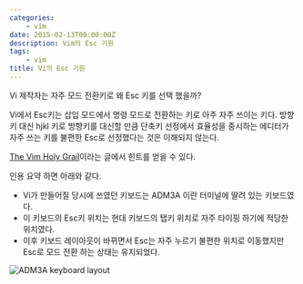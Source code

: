 ```yaml
---
categories:
    - vim
date: 2015-02-13T00:00:00Z
description: Vim의 Esc 기원
tags:
    - vim
title: Vi의 Esc 기원
---
```


Vi 제작자는 자주 모드 전환키로 왜 Esc 키를 선택 했을까?

Vi에서 Esc키는 삽입 모드에서 명령 모드로 전환하는 키로 아주 자주 쓰이는 키다.
방향키 대신 hjkl 키로 방향키를 대신할 만큼 단축키 선정에서 효율성을 중시하는 에디터가 자주 쓰는 키를 불편한 Esc로 선정했다는 것은 이해되지 않는다.

[The Vim Holy Grail](http://federico.galassi.net/2012/06/20/the-vim-holy-grail/)이라는 글에서 힌트를 얻을 수 있다.

인용 요약 하면 아래와 같다.

-   Vi가 만들어질 당시에 쓰였던 키보드는 ADM3A 이란 터미널에 딸려 있는 키보드였다.
-   이 키보드의 Esc키 위치는 현대 키보드의 탭키 위치로 자주 타이핑 하기에 적당한 위치였다.
-   이후 키보드 레이아웃이 바뀌면서 Esc는 자주 누르기 불편한 위치로 이동했지만 Esc로 모드 전환 하는 상태는 유지되었다.

![ADM3A keyboard layout](http://upload.wikimedia.org/wikipedia/commons/thumb/a/a0/KB_Terminal_ADM3A.svg/931px-KB_Terminal_ADM3A.svg.png)
